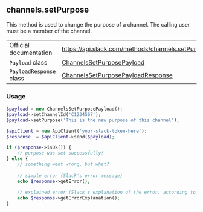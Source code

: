 ## channels.setPurpose

This method is used to change the purpose of a channel. The calling user must be a member of the channel.

| | |
|-------------------------|-------------------------------------------------------------------------------------------------------------------------------------------------|
| Official documentation  | https://api.slack.com/methods/channels.setPurpose                                                                                               |
| `Payload` class         | [ChannelsSetPurposePayload](https://github.com/displayce/slack/blob/master/src/CL/Slack/Payload/ChannelsSetPurposePayload.php)                 |
| `PayloadResponse` class | [ChannelsSetPurposePayloadResponse](https://github.com/displayce/slack/blob/master/src/CL/Slack/Payload/ChannelsSetPurposePayloadResponse.php) |


### Usage

```php
$payload = new ChannelsSetPurposePayload();
$payload->setChannelId('C1234567');
$payload->setPurpose('This is the new purpose of this channel');

$apiClient = new ApiClient('your-slack-token-here');
$response  = $apiClient->send($payload);

if ($response->isOk()) {
    // purpose was set successfully!
} else {
    // something went wrong, but what?
    
    // simple error (Slack's error message)
    echo $response->getError();
    
    // explained error (Slack's explanation of the error, according to the documentation)
    echo $response->getErrorExplanation();
}
```
